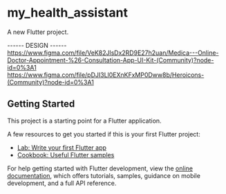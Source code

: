 # my_health_assistant

A new Flutter project.

------ DESIGN ------
https://www.figma.com/file/VeK82JlsDx2RD9E27h2uan/Medica---Online-Doctor-Appointment-%26-Consultation-App-UI-Kit-(Community)?node-id=0%3A1
https://www.figma.com/file/pDJI3Ll0EXnKFxMP0Dww8b/Heroicons-(Community)?node-id=0%3A1

## Getting Started

This project is a starting point for a Flutter application.

A few resources to get you started if this is your first Flutter project:

- [Lab: Write your first Flutter app](https://docs.flutter.dev/get-started/codelab)
- [Cookbook: Useful Flutter samples](https://docs.flutter.dev/cookbook)

For help getting started with Flutter development, view the
[online documentation](https://docs.flutter.dev/), which offers tutorials,
samples, guidance on mobile development, and a full API reference.
